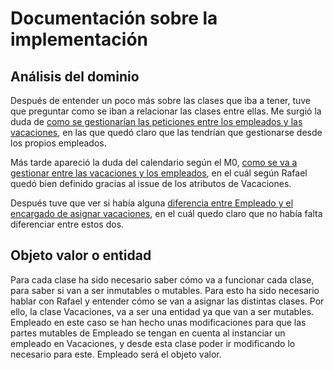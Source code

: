 # Documentación sobre la implementación
## Análisis del dominio
Después de entender un poco más sobre las clases que iba a tener, tuve que preguntar como se iban a relacionar las clases entre ellas. Me surgió la duda de [como se gestionarían las peticiones entre los empleados y las vacaciones](https://github.com/RafaelT00/AutoIV/issues/15), en las que quedó claro que las tendrían que gestionarse desde los propios empleados.

Más tarde apareció la duda del calendario según el M0, [como se va a gestionar entre las vacaciones y los empleados](https://github.com/RafaelT00/AutoIV/issues/16), en el cuál según Rafael quedó bien definido gracias al issue de los atributos de Vacaciones.

Después tuve que ver si había alguna [diferencia entre Empleado y el encargado de asignar vacaciones](https://github.com/RafaelT00/AutoIV/issues/17), en el cuál quedo claro que no había falta diferenciar entre estos dos.

## Objeto valor o entidad
Para cada clase ha sido necesario saber cómo va a funcionar cada clase, para saber si van a ser inmutables o mutables. Para esto ha sido necesario hablar con Rafael y entender cómo se van a asignar las distintas clases. Por ello, la clase Vacaciones, va a ser una entidad ya que van a ser mutables. Empleado en este caso se han hecho unas modificaciones para que las partes mutables de Empleado se tengan en cuenta al instanciar un empleado en Vacaciones, y desde esta clase poder ir modificando lo necesario para este. Empleado será el objeto valor.

